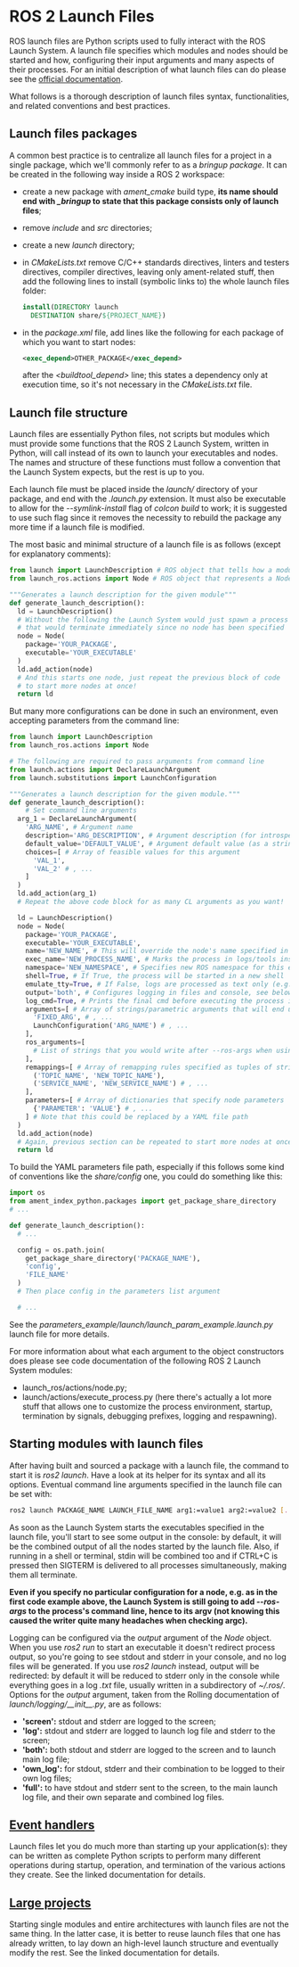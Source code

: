 # ROS 2 Launch Files

ROS launch files are Python scripts used to fully interact with the ROS Launch System. A launch file specifies which modules and nodes should be started and how, configuring their input arguments and many aspects of their processes. For an initial description of what launch files can do please see the [official documentation](https://docs.ros.org/en/galactic/Tutorials/Launch/Launch-Main.html).

What follows is a thorough description of launch files syntax, functionalities, and related conventions and best practices.

## Launch files packages

A common best practice is to centralize all launch files for a project in a single package, which we'll commonly refer to as a *bringup package*. It can be created in the following way inside a ROS 2 workspace:

- create a new package with *ament_cmake* build type, **its name should end with _\_bringup_ to state that this package consists only of launch files**;

- remove *include* and *src* directories;

- create a new *launch* directory;

- in *CMakeLists.txt* remove C/C++ standards directives, linters and testers directives, compiler directives, leaving only ament-related stuff, then add the following lines to install (symbolic links to) the whole launch files folder:

  ```cmake
  install(DIRECTORY launch
  	DESTINATION share/${PROJECT_NAME})
  ```

- in the *package.xml* file, add lines like the following for each package of which you want to start nodes:

  ```xml
  <exec_depend>OTHER_PACKAGE</exec_depend>
  ```

  after the *<buildtool_depend>* line; this states a dependency only at execution time, so it's not necessary in the *CMakeLists.txt* file.

## Launch file structure

Launch files are essentially Python files, not scripts but modules which must provide some functions that the ROS 2 Launch System, written in Python, will call instead of its own to launch your executables and nodes. The names and structure of these functions must follow a convention that the Launch System expects, but the rest is up to you.

Each launch file must be placed inside the *launch/* directory of your package, and end with the *.launch.py* extension. It must also be executable to allow for the *--symlink-install* flag of *colcon build* to work; it is suggested to use such flag since it removes the necessity to rebuild the package any more time if a launch file is modified.

The most basic and minimal structure of a launch file is as follows (except for explanatory comments):

```python
from launch import LaunchDescription # ROS object that tells how a module should be started
from launch_ros.actions import Node # ROS object that represents a Node to start

"""Generates a launch description for the given module"""
def generate_launch_description():
  ld = LaunchDescription()
  # Without the following the Launch System would just spawn a process
  # that would terminate immediately since no node has been specified
  node = Node(
    package='YOUR_PACKAGE',
    executable='YOUR_EXECUTABLE'
  )
  ld.add_action(node)
  # And this starts one node, just repeat the previous block of code
  # to start more nodes at once!
  return ld
```

But many more configurations can be done in such an environment, even accepting parameters from the command line:

```python
from launch import LaunchDescription
from launch_ros.actions import Node

# The following are required to pass arguments from command line
from launch.actions import DeclareLaunchArgument
from launch.substitutions import LaunchConfiguration

"""Generates a launch description for the given module."""
def generate_launch_description():
	# Set command line arguments
  arg_1 = DeclareLaunchArgument(
    'ARG_NAME', # Argument name
    description='ARG_DESCRIPTION', # Argument description (for introspection tools)
    default_value='DEFAULT_VALUE', # Argument default value (as a string)
    choices=[ # Array of feasible values for this argument
      'VAL_1',
      'VAL_2' # , ...
    ]
  )
  ld.add_action(arg_1)
  # Repeat the above code block for as many CL arguments as you want!

  ld = LaunchDescription()
  node = Node(
    package='YOUR_PACKAGE',
    executable='YOUR_EXECUTABLE',
    name='NEW_NAME', # This will override the node's name specified in the code
    exec_name='NEW_PROCESS_NAME', # Marks the process in logs/tools instead of the basename
    namespace='NEW_NAMESPACE', # Specifies new ROS namespace for this executable
    shell=True, # If True, the process will be started in a new shell
    emulate_tty=True, # If False, logs are processed as text only (e.g. removing colors)
    output='both', # Configures logging in files and console, see below
    log_cmd=True, # Prints the final cmd before executing the process in the logs
    arguments=[ # Array of strings/parametric arguments that will end up in process's argv
      'FIXED_ARG', # , ...
      LaunchConfiguration('ARG_NAME') # , ...
    ],
    ros_arguments=[
      # List of strings that you would write after --ros-args when using ros2 run
    ],
    remappings=[ # Array of remapping rules specified as tuples of strings
      ('TOPIC_NAME', 'NEW_TOPIC_NAME'),
      ('SERVICE_NAME', 'NEW_SERVICE_NAME') # , ...
    ],
    parameters=[ # Array of dictionaries that specify node parameters
      {'PARAMETER': 'VALUE'} # , ...
    ] # Note that this could be replaced by a YAML file path
  )
  ld.add_action(node)
  # Again, previous section can be repeated to start more nodes at once!
  return ld
```

To build the YAML parameters file path, especially if this follows some kind of conventions like the *share/config* one, you could do something like this:

```python
import os
from ament_index_python.packages import get_package_share_directory
# ...

def generate_launch_description():
  # ...

  config = os.path.join(
    get_package_share_directory('PACKAGE_NAME'),
    'config',
    'FILE_NAME'
  )
  # Then place config in the parameters list argument

  # ...
```

See the *parameters_example/launch/launch_param_example.launch.py* launch file for more details.

For more information about what each argument to the object constructors does please see code documentation of the following ROS 2 Launch System modules:

- launch_ros/actions/node.py;
- launch/actions/execute_process.py (here there's actually a lot more stuff that allows one to customize the process environment, startup, termination by signals, debugging prefixes, logging and respawning).

## Starting modules with launch files

After having built and sourced a package with a launch file, the command to start it is *ros2 launch*. Have a look at its helper for its syntax and all its options. Eventual command line arguments specified in the launch file can be set with:

```bash
ros2 launch PACKAGE_NAME LAUNCH_FILE_NAME arg1:=value1 arg2:=value2 [...]
```

As soon as the Launch System starts the executables specified in the launch file, you'll start to see some output in the console: by default, it will be the combined output of all the nodes started by the launch file. Also, if running in a shell or terminal, stdin will be combined too and if CTRL+C is pressed then SIGTERM is delivered to all processes simultaneously, making them all terminate.

**Even if you specify no particular configuration for a node, e.g. as in the first code example above, the Launch System is still going to add _--ros-args_ to the process's command line, hence to its argv (not knowing this caused the writer quite many headaches when checking argc).**

Logging can be configured via the *output* argument of the *Node* object. When you use *ros2 run* to start an executable it doesn't redirect process output, so you're going to see stdout and stderr in your console, and no log files will be generated. If you use *ros2 launch* instead, output will be redirected: by default it will be reduced to stderr only in the console while everything goes in a log *.txt* file, usually written in a subdirectory of *~/.ros/*. Options for the *output* argument, taken from the Rolling documentation of *launch/logging/\_\_init\_\_.py*, are as follows:

- **'screen':** stdout and stderr are logged to the screen;
- **'log':** stdout and stderr are logged to launch log file and stderr to the screen;
- **'both':** both stdout and stderr are logged to the screen and to launch main log file;
- **'own_log':** for stdout, stderr and their combination to be logged to their own log files;
- **'full':** to have stdout and stderr sent to the screen, to the main launch log file, and their own separate and combined log files.

## [Event handlers](https://docs.ros.org/en/galactic/Tutorials/Launch/Using-Event-Handlers.html)
Launch files let you do much more than starting up your application(s): they can be written as complete Python scripts to perform many different operations during startup, operation, and termination of the various actions they create. See the linked documentation for details.

## [Large projects](https://docs.ros.org/en/galactic/Tutorials/Launch/Using-ROS2-Launch-For-Large-Projects.html)
Starting single modules and entire architectures with launch files are not the same thing. In the latter case, it is better to reuse launch files that one has already written, to lay down an high-level launch structure and eventually modify the rest. See the linked documentation for details.
